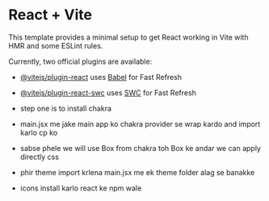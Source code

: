# React + Vite

This template provides a minimal setup to get React working in Vite with HMR and some ESLint rules.

Currently, two official plugins are available:

- [@vitejs/plugin-react](https://github.com/vitejs/vite-plugin-react/blob/main/packages/plugin-react/README.md) uses [Babel](https://babeljs.io/) for Fast Refresh
- [@vitejs/plugin-react-swc](https://github.com/vitejs/vite-plugin-react-swc) uses [SWC](https://swc.rs/) for Fast Refresh

- step one is to install chakra
- main.jsx me jake main app ko chakra provider se wrap kardo and import karlo cp ko
- sabse phele we will use Box from chakra toh Box ke andar we can apply directly css
- phir theme import krlena main.jsx me ek theme folder alag se banakke
- icons install karlo react ke npm wale